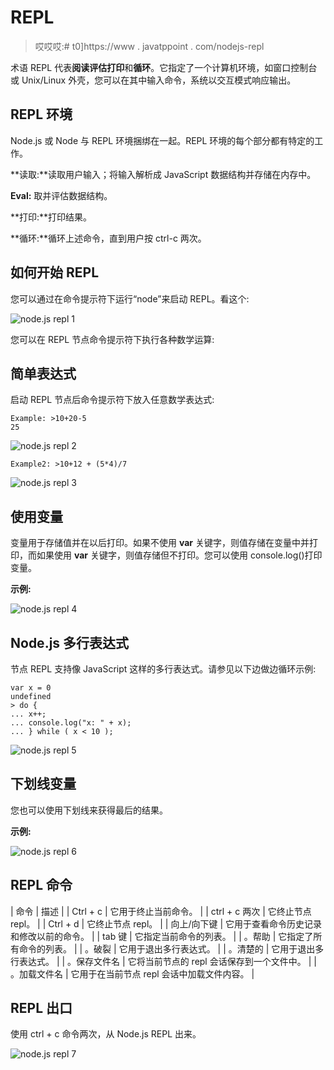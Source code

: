 # REPL

> 哎哎哎:# t0]https://www . javatppoint . com/nodejs-repl

术语 REPL 代表**阅读评估打印**和**循环**。它指定了一个计算机环境，如窗口控制台或 Unix/Linux 外壳，您可以在其中输入命令，系统以交互模式响应输出。

## REPL 环境

Node.js 或 Node 与 REPL 环境捆绑在一起。REPL 环境的每个部分都有特定的工作。

**读取:**读取用户输入；将输入解析成 JavaScript 数据结构并存储在内存中。

**Eval:** 取并评估数据结构。

**打印:**打印结果。

**循环:**循环上述命令，直到用户按 ctrl-c 两次。

## 如何开始 REPL

您可以通过在命令提示符下运行“node”来启动 REPL。看这个:

![node.js repl 1](../Images/5a9d3ecabd95deefafbbb7674c547439.png)

您可以在 REPL 节点命令提示符下执行各种数学运算:

## 简单表达式

启动 REPL 节点后命令提示符下放入任意数学表达式:

```
Example: >10+20-5
25

```

![node.js repl 2](../Images/aad2da2cf5a2d30c17621be4f9be6eec.png)

```
Example2: >10+12 + (5*4)/7

```

![node.js repl 3](../Images/cd040c488c4a95764683aed20c6b9068.png)

## 使用变量

变量用于存储值并在以后打印。如果不使用 **var** 关键字，则值存储在变量中并打印，而如果使用 **var** 关键字，则值存储但不打印。您可以使用 console.log()打印变量。

**示例:**

![node.js repl 4](../Images/acb4888c4428b1daeeeddc05be9bdc67.png)

## Node.js 多行表达式

节点 REPL 支持像 JavaScript 这样的多行表达式。请参见以下边做边循环示例:

```
var x = 0
undefined
> do {
... x++;
... console.log("x: " + x);
... } while ( x < 10 );

```

![node.js repl 5](../Images/53b1310ad2b21c0d8e2d469efb50e73c.png)

## 下划线变量

您也可以使用下划线来获得最后的结果。

**示例:**

![node.js repl 6](../Images/dd65eaf7b7beaab08a9d71b3b2ac2a12.png)

## REPL 命令

| 命令 | 描述 |
| Ctrl + c | 它用于终止当前命令。 |
| ctrl + c 两次 | 它终止节点 repl。 |
| Ctrl + d | 它终止节点 repl。 |
| 向上/向下键 | 它用于查看命令历史记录和修改以前的命令。 |
| tab 键 | 它指定当前命令的列表。 |
| 。帮助 | 它指定了所有命令的列表。 |
| 。破裂 | 它用于退出多行表达式。 |
| 。清楚的 | 它用于退出多行表达式。 |
| 。保存文件名 | 它将当前节点的 repl 会话保存到一个文件中。 |
| 。加载文件名 | 它用于在当前节点 repl 会话中加载文件内容。 |

## REPL 出口

使用 ctrl + c 命令两次，从 Node.js REPL 出来。

![node.js repl 7](../Images/f8d30e05664cb46eac655ec89857af13.png)